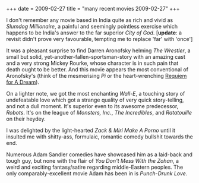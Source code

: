 +++
date = 2009-02-27
title = "many recent movies 2009-02-27"
+++

I don\'t remember any movie based in India quite as rich and vivid as
*Slumdog Millionaire*, a painful and seemingly pointless exercise which
happens to be India\'s answer to the far superior *City of God*.
\[**update**: a revisit didn\'t prove very favourable, tempting me to
replace \'far\' with \'once\'\]

It was a pleasant surprise to find Darren Aronofsky helming *The
Wrestler*, a small but solid, yet-another-fallen-sportsman-story with an
amazing cast and a very strong Mickey Rourke, whose character is in such
pain that death ought to be better. And this movie appears the most
conventional of Aronofsky\'s (think of the mesmerising *Pi* or the
heart-wrenching [Requiem for A Dream]).

On a lighter note, we got the most enchanting *Wall-E*, a touching story
of undefeatable love which got a strange quality of very quick
story-telling, and not a dull moment. It\'s superior even to its awesome
predecessor, *Robots*. It\'s on the league of *Monsters, Inc.*, *The
Incredibles*, and *Ratatouille* on their heydey.

I was delighted by the light-hearted *Zack & Miri Make A Porno* until it
insulted me with shitty-ass, formulaic, romantic comedy bullshit towards
the end.

Numerous Adam Sandler comedies have showcased him as a laid-back and
tough guy, but none with the flair of *You Don\'t Mess With the Zohan*,
a weird and exciting fantasy/satire regarding middle-Eastern peoples.
The only comparably-excellent movie Adam has been in is *Punch-Drunk
Love*.

  [Requiem for A Dream]: http://movies.tshepang.net/requiem-for-a-dream-2000
